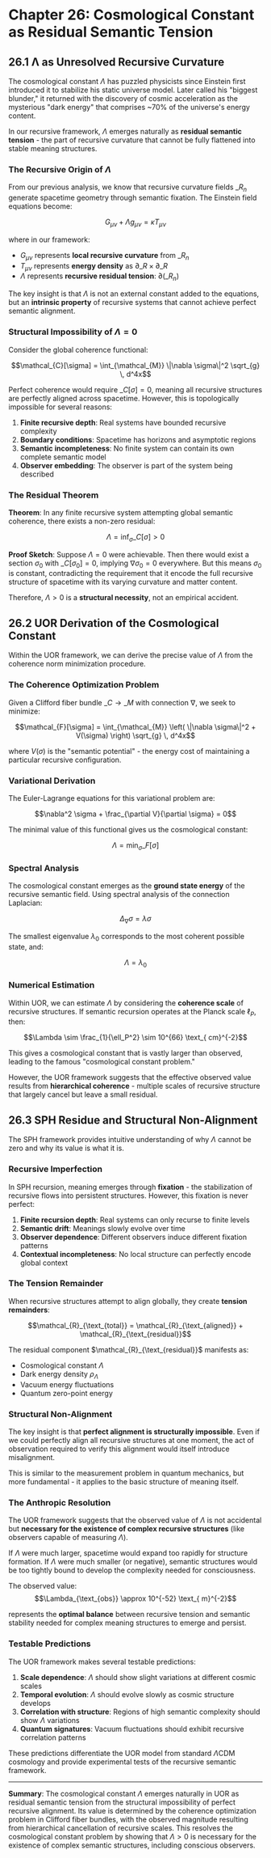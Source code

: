 # Chapter 26: Cosmological Constant as Residual Semantic Tension

## 26.1 Λ as Unresolved Recursive Curvature

The cosmological constant $\Lambda$ has puzzled physicists since Einstein first introduced it to stabilize his static universe model. Later called his "biggest blunder," it returned with the discovery of cosmic acceleration as the mysterious "dark energy" that comprises ~70% of the universe's energy content.

In our recursive framework, $\Lambda$ emerges naturally as **residual semantic tension** - the part of recursive curvature that cannot be fully flattened into stable meaning structures.

### The Recursive Origin of $\Lambda$

From our previous analysis, we know that recursive curvature fields $\mathcal_{R}_n$ generate spacetime geometry through semantic fixation. The Einstein field equations become:

$$G_{\mu\nu} + \Lambda g_{\mu\nu} = \kappa T_{\mu\nu}$$

where in our framework:
- $G_{\mu\nu}$ represents **local recursive curvature** from $\mathcal_{R}_n$
- $T_{\mu\nu}$ represents **energy density** as $\partial\mathcal_{R} \times \partial\mathcal_{R}$
- $\Lambda$ represents **recursive residual tension**: $\partial(\mathcal_{R}_n)$

The key insight is that $\Lambda$ is not an external constant added to the equations, but an **intrinsic property** of recursive systems that cannot achieve perfect semantic alignment.

### Structural Impossibility of $\Lambda = 0$

Consider the global coherence functional:

$$\mathcal_{C}[\sigma] = \int_{\mathcal_{M}} \|\nabla \sigma\|^2 \sqrt_{g} \, d^4x$$

Perfect coherence would require $\mathcal_{C}[\sigma] = 0$, meaning all recursive structures are perfectly aligned across spacetime. However, this is topologically impossible for several reasons:

1. **Finite recursive depth**: Real systems have bounded recursive complexity
2. **Boundary conditions**: Spacetime has horizons and asymptotic regions
3. **Semantic incompleteness**: No finite system can contain its own complete semantic model
4. **Observer embedding**: The observer is part of the system being described

### The Residual Theorem

**Theorem**: In any finite recursive system attempting global semantic coherence, there exists a non-zero residual:

$$\Lambda = \inf_{\sigma} \mathcal_{C}[\sigma] > 0$$

**Proof Sketch**: Suppose $\Lambda = 0$ were achievable. Then there would exist a section $\sigma_0$ with $\mathcal_{C}[\sigma_0] = 0$, implying $\nabla \sigma_0 = 0$ everywhere. But this means $\sigma_0$ is constant, contradicting the requirement that it encode the full recursive structure of spacetime with its varying curvature and matter content.

Therefore, $\Lambda > 0$ is a **structural necessity**, not an empirical accident.

## 26.2 UOR Derivation of the Cosmological Constant

Within the UOR framework, we can derive the precise value of $\Lambda$ from the coherence norm minimization procedure.

### The Coherence Optimization Problem

Given a Clifford fiber bundle $\mathcal_{C} \to \mathcal_{M}$ with connection $\nabla$, we seek to minimize:

$$\mathcal_{F}[\sigma] = \int_{\mathcal_{M}} \left( \|\nabla \sigma\|^2 + V(\sigma) \right) \sqrt_{g} \, d^4x$$

where $V(\sigma)$ is the "semantic potential" - the energy cost of maintaining a particular recursive configuration.

### Variational Derivation

The Euler-Lagrange equations for this variational problem are:

$$\nabla^2 \sigma + \frac_{\partial V}{\partial \sigma} = 0$$

The minimal value of this functional gives us the cosmological constant:

$$\Lambda = \min_{\sigma} \mathcal_{F}[\sigma]$$

### Spectral Analysis

The cosmological constant emerges as the **ground state energy** of the recursive semantic field. Using spectral analysis of the connection Laplacian:

$$\Delta_{\nabla} \sigma = \lambda \sigma$$

The smallest eigenvalue $\lambda_0$ corresponds to the most coherent possible state, and:

$$\Lambda = \lambda_0$$

### Numerical Estimation

Within UOR, we can estimate $\Lambda$ by considering the **coherence scale** of recursive structures. If semantic recursion operates at the Planck scale $\ell_P$, then:

$$\Lambda \sim \frac_{1}{\ell_P^2} \sim 10^{66} \text_{ cm}^{-2}$$

This gives a cosmological constant that is vastly larger than observed, leading to the famous "cosmological constant problem."

However, the UOR framework suggests that the effective observed value results from **hierarchical coherence** - multiple scales of recursive structure that largely cancel but leave a small residual.

## 26.3 SPH Residue and Structural Non-Alignment

The SPH framework provides intuitive understanding of why $\Lambda$ cannot be zero and why its value is what it is.

### Recursive Imperfection

In SPH recursion, meaning emerges through **fixation** - the stabilization of recursive flows into persistent structures. However, this fixation is never perfect:

1. **Finite recursion depth**: Real systems can only recurse to finite levels
2. **Semantic drift**: Meanings slowly evolve over time
3. **Observer dependence**: Different observers induce different fixation patterns
4. **Contextual incompleteness**: No local structure can perfectly encode global context

### The Tension Remainder

When recursive structures attempt to align globally, they create **tension remainders**:

$$\mathcal_{R}_{\text_{total}} = \mathcal_{R}_{\text_{aligned}} + \mathcal_{R}_{\text_{residual}}$$

The residual component $\mathcal_{R}_{\text_{residual}}$ manifests as:
- Cosmological constant $\Lambda$
- Dark energy density $\rho_{\Lambda}$
- Vacuum energy fluctuations
- Quantum zero-point energy

### Structural Non-Alignment

The key insight is that **perfect alignment is structurally impossible**. Even if we could perfectly align all recursive structures at one moment, the act of observation required to verify this alignment would itself introduce misalignment.

This is similar to the measurement problem in quantum mechanics, but more fundamental - it applies to the basic structure of meaning itself.

### The Anthropic Resolution

The UOR framework suggests that the observed value of $\Lambda$ is not accidental but **necessary for the existence of complex recursive structures** (like observers capable of measuring $\Lambda$).

If $\Lambda$ were much larger, spacetime would expand too rapidly for structure formation. If $\Lambda$ were much smaller (or negative), semantic structures would be too tightly bound to develop the complexity needed for consciousness.

The observed value:
$$\Lambda_{\text_{obs}} \approx 10^{-52} \text_{ m}^{-2}$$

represents the **optimal balance** between recursive tension and semantic stability needed for complex meaning structures to emerge and persist.

### Testable Predictions

The UOR framework makes several testable predictions:

1. **Scale dependence**: $\Lambda$ should show slight variations at different cosmic scales
2. **Temporal evolution**: $\Lambda$ should evolve slowly as cosmic structure develops
3. **Correlation with structure**: Regions of high semantic complexity should show $\Lambda$ variations
4. **Quantum signatures**: Vacuum fluctuations should exhibit recursive correlation patterns

These predictions differentiate the UOR model from standard $\Lambda$CDM cosmology and provide experimental tests of the recursive semantic framework.

---

**Summary**: The cosmological constant $\Lambda$ emerges naturally in UOR as residual semantic tension from the structural impossibility of perfect recursive alignment. Its value is determined by the coherence optimization problem in Clifford fiber bundles, with the observed magnitude resulting from hierarchical cancellation of recursive scales. This resolves the cosmological constant problem by showing that $\Lambda > 0$ is necessary for the existence of complex semantic structures, including conscious observers.